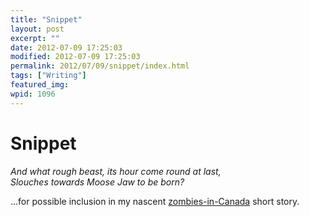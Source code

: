 ```yaml
---
title: "Snippet"
layout: post
excerpt: ""
date: 2012-07-09 17:25:03
modified: 2012-07-09 17:25:03
permalink: 2012/07/09/snippet/index.html
tags: ["Writing"]
featured_img: 
wpid: 1096
---
```


# Snippet

*And what rough beast, its hour come round at last,*  
 *Slouches towards Moose Jaw to be born?*

…for possible inclusion in my nascent [zombies-in-Canada](http://patrickjohanneson.com/2012/07/08/a-zombie-tale/ "A Zombie Tale") short story.
